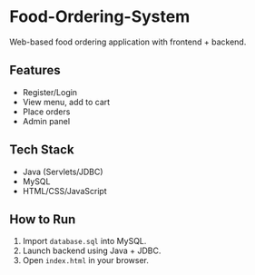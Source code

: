 # Food-Ordering-System

Web-based food ordering application with frontend + backend.

## Features
- Register/Login
- View menu, add to cart
- Place orders
- Admin panel

## Tech Stack
- Java (Servlets/JDBC)
- MySQL
- HTML/CSS/JavaScript

## How to Run
1. Import `database.sql` into MySQL.
2. Launch backend using Java + JDBC.
3. Open `index.html` in your browser.
